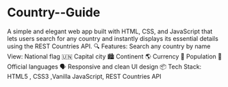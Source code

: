 # Country--Guide
A simple and elegant web app built with HTML, CSS, and JavaScript that lets users search for any country and instantly displays its essential details using the REST Countries API.
🔍 Features:
Search any country by name
View:
National flag 🇺🇳
Capital city 🏙️
Continent 🌎
Currency 💱
Population 👥
Official languages 🗣️
Responsive and clean UI design
📦 Tech Stack:
HTML5 , CSS3 ,Vanilla JavaScript, REST Countries API

